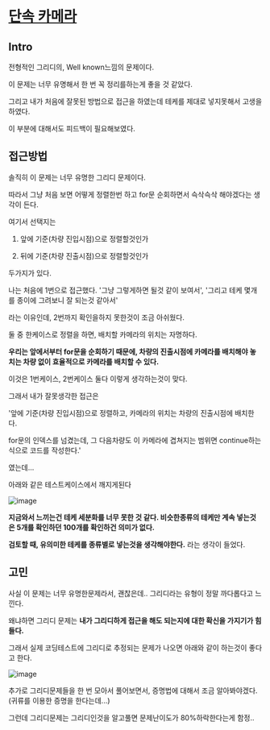 # [단속 카메라](https://school.programmers.co.kr/learn/courses/30/lessons/42884)

## Intro

전형적인 그리디의, Well known느낌의 문제이다.

이 문제는 너무 유명해서 한 번 꼭 정리를하는게 좋을 것 같았다.

그리고 내가 처음에 잘못된 방법으로 접근을 하였는데 테케를 제대로 넣지못해서 고생을하였다.

이 부분에 대해서도 피드백이 필요해보였다.

## 접근방법

솔직히 이 문제는 너무 유명한 그리디 문제이다. 

따라서 그냥 처음 보면 어떻게 정렬한번 하고 for문 순회하면서 슥삭슥삭 해야겠다는 생각이 든다.

여기서 선택지는

1. 앞에 기준(차량 진입시점)으로 정렬할것인가

2. 뒤에 기준(차량 진출시점)으로 정렬할것인가

두가지가 있다.

나는 처음에 1번으로 접근했다. '그냥 그렇게하면 될것 같이 보여서', '그리고 테케 몇개를 종이에 그려보니 잘 되는것 같아서'

라는 이유인데, 2번까지 확인을하지 못한것이 조금 아쉬웠다.

둘 중 한케이스로 정렬을 하면, 배치할 카메라의 위치는 자명하다. 

**우리는 앞에서부터 for문을 순회하기 때문에, 차량의 진출시점에 카메라를 배치해야 놓치는 차량 없이 효율적으로 카메라를 배치할 수 있다.**

이것은 1번케이스, 2번케이스 둘다 이렇게 생각하는것이 맞다.

그래서 내가 잘못생각한 접근은 

'앞에 기준(차량 진입시점)으로 정렬하고, 카메라의 위치는 차량의 진출시점에 배치한다. 

for문의 인덱스를 넘겼는데, 그 다음차량도 이 카메라에 겹쳐지는 범위면 continue하는식으로 코드를 작성한다.'

였는데...

아래와 같은 테스트케이스에서 깨지게된다

![image](https://github.com/gomudayya/AlgorithmNote/assets/129571789/2bd5a2b5-c149-47a0-bb42-45aa046ef142)

**지금와서 느끼는건 테케 세분화를 너무 못한 것 같다. 비슷한종류의 테케만 계속 넣는것은 5개를 확인하던 100개를 확인하건 의미가 없다.**

**검토할 때, 유의미한 테케를 종류별로 넣는것을 생각해야한다.** 라는 생각이 들었다.

## 고민

사실 이 문제는 너무 유명한문제라서, 괜찮은데.. 그리디라는 유형이 정말 까다롭다고 느낀다.

왜냐하면 그리디 문제는 **내가 그리디하게 접근을 해도 되는지에 대한 확신을 가지기가 힘들다.**

그래서 실제 코딩테스트에 그리디로 추정되는 문제가 나오면 아래와 같이 하는것이 좋다고 한다.

![image](https://github.com/gomudayya/AlgorithmNote/assets/129571789/f5f6fc41-6196-42f5-aa98-e4a3f5c129d2)

추가로 그리디문제들을 한 번 모아서 풀어보면서, 증명법에 대해서 조금 알아봐야겠다. (귀류를 이용한 증명을 한다는데...)

그런데 그리디문제는 그리디인것을 알고풀면 문제난이도가 80%하락한다는게 함정..



